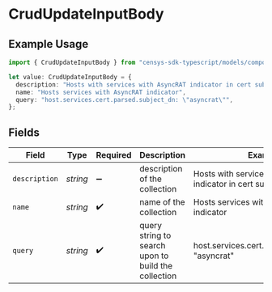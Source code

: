 # CrudUpdateInputBody

## Example Usage

```typescript
import { CrudUpdateInputBody } from "censys-sdk-typescript/models/components";

let value: CrudUpdateInputBody = {
  description: "Hosts with services with AsyncRAT indicator in cert subject DN",
  name: "Hosts services with AsyncRAT indicator",
  query: "host.services.cert.parsed.subject_dn: \"asyncrat\"",
};
```

## Fields

| Field                                                          | Type                                                           | Required                                                       | Description                                                    | Example                                                        |
| -------------------------------------------------------------- | -------------------------------------------------------------- | -------------------------------------------------------------- | -------------------------------------------------------------- | -------------------------------------------------------------- |
| `description`                                                  | *string*                                                       | :heavy_minus_sign:                                             | description of the collection                                  | Hosts with services with AsyncRAT indicator in cert subject DN |
| `name`                                                         | *string*                                                       | :heavy_check_mark:                                             | name of the collection                                         | Hosts services with AsyncRAT indicator                         |
| `query`                                                        | *string*                                                       | :heavy_check_mark:                                             | query string to search upon to build the collection            | host.services.cert.parsed.subject_dn: "asyncrat"               |